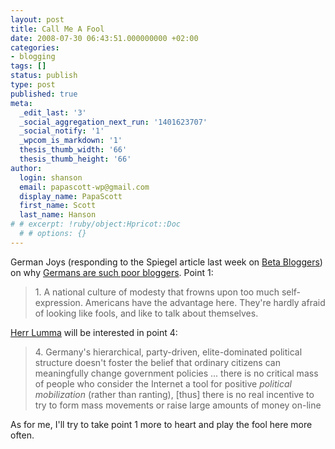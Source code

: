 ```yaml
---
layout: post
title: Call Me A Fool
date: 2008-07-30 06:43:51.000000000 +02:00
categories:
- blogging
tags: []
status: publish
type: post
published: true
meta:
  _edit_last: '3'
  _social_aggregation_next_run: '1401623707'
  _social_notify: '1'
  _wpcom_is_markdown: '1'
  thesis_thumb_width: '66'
  thesis_thumb_height: '66'
author:
  login: shanson
  email: papascott-wp@gmail.com
  display_name: PapaScott
  first_name: Scott
  last_name: Hanson
# # excerpt: !ruby/object:Hpricot::Doc
  # # options: {}
---
```

<p>German Joys (responding to the Spiegel article last week on <a href="http://www.spiegel.de/spiegel/0,1518,567038,00.html">Beta Bloggers</a>) on why <a href="http://andrewhammel.typepad.com/german_joys/2008/07/internet-die-beta-blogger---netzwelt---spiegel-online---nachrichten.html">Germans are such poor bloggers</a>. Point 1:</p>
<blockquote><p>1. A national culture of modesty that frowns upon too much self-expression. Americans have the advantage here. They're hardly afraid of looking like fools, and like to talk about themselves.</p></blockquote>
<p><a href="http://lumma.de/">Herr Lumma</a> will be interested in point 4:</p>
<blockquote><p>4. Germany's hierarchical, party-driven, elite-dominated political structure doesn't foster the belief that ordinary citizens can meaningfully change government policies ... there is no critical mass of people who consider the Internet a tool for positive <em>political mobilization</em> (rather than ranting), [thus] there is no real incentive to try to form mass movements or raise large amounts of money on-line</p></blockquote>
<p>As for me, I'll try to take point 1 more to heart and play the fool here more often.</p>
